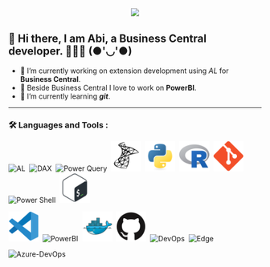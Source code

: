 
<!--
**abialdev/abialdev** is a ✨ _special_ ✨ repository because its `README.md` (this file) appears on your GitHub profile.
-->
<div id="header" align="center">
  <img src="https://media.giphy.com/media/R03zWv5p1oNSQd91EP/giphy.gif" width="300"/>    
</div>

## 👋 Hi there, I am Abi, a Business Central developer. :technologist:👋 (●'◡'●)
 
- 🔭 I’m currently working on extension development using *AL* for **Business Central**.
- 👷 Beside Business Central I love to work on **PowerBI**.
- 🌱 I’m currently learning ***git***.

---

### :hammer_and_wrench: Languages and Tools :
<div>
<img src="https://user-images.githubusercontent.com/110143314/182477581-f737bdc4-7df8-4f31-b026-ed19af0bdf98.png" title="AL" alt="AL" width="60" height="60"/>&nbsp;
<img src="https://upload.wikimedia.org/wikipedia/commons/b/b9/DAX_logo.svg" title="DAX" alt="DAX" width="60" height="60"/>&nbsp;
<img src="https://github.com/microsoft/PowerBI-Icons/blob/main/PNG/Power-Query-Colored.png" title="Power Query" alt="Power Query" width="60" height="60"/>&nbsp;
<img src="https://github.com/devicons/devicon/blob/master/icons/microsoftsqlserver/microsoftsqlserver-plain.svg" title="SQL" alt="SQL" width="60" height="60"/>&nbsp;
<img src="https://github.com/devicons/devicon/blob/master/icons/python/python-original.svg" title="Python" alt="Python" width="60" height="60"/>&nbsp;
<img src="https://github.com/devicons/devicon/blob/master/icons/r/r-original.svg" title="R" alt="R" width="60" height="60"/>&nbsp;
<img src="https://github.com/devicons/devicon/blob/master/icons/git/git-original.svg" title="Git" alt="Git" width="60" height="60"/>&nbsp;
<img src="https://user-images.githubusercontent.com/110143314/182479745-ba9da51e-250f-43ab-bae1-789972ebfabd.svg" title="Power Shell" alt="Power Shell" width="60" height="60"/>&nbsp;
<img src="https://github.com/devicons/devicon/blob/master/icons/bash/bash-original.svg" title="Bash" alt="Bash" width="60" height="60"/>&nbsp;

<img src="https://github.com/devicons/devicon/blob/master/icons/vscode/vscode-original.svg" title="VS Code" alt="VS Code" width="60" height="60"/>&nbsp;
<img src="https://github.com/microsoft/PowerBI-Icons/blob/main/SVG/Power-BI.svg" title="PowerBI" alt="PowerBI" width="60" height="60"/>&nbsp;
<img src="https://github.com/devicons/devicon/blob/master/icons/docker/docker-original.svg" title="Docker" alt="Docker" width="60" height="60"/>&nbsp;
<img src="https://github.com/devicons/devicon/blob/master/icons/github/github-original.svg" title="GitHub" alt="GitHub" width="60" height="60"/>&nbsp;
<img src="https://user-images.githubusercontent.com/110143314/182481958-3a2a4500-1d9a-4d80-8bb7-b535ac0b38f7.svg"  title="DevOps" alt="DevOps" width="60" height="60"/>&nbsp;
<img src="https://user-images.githubusercontent.com/110143314/182476596-83727ab2-5081-49f7-9328-5f2543de5c99.svg" title="Edge" alt="Edge" width="60" height="60"/>&nbsp;
</div>


![Azure-DevOps](https://user-images.githubusercontent.com/110143314/182481958-3a2a4500-1d9a-4d80-8bb7-b535ac0b38f7.svg)




